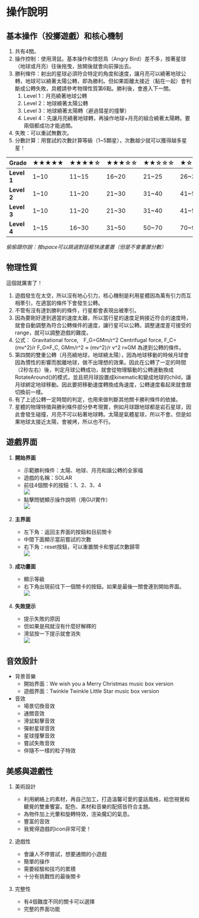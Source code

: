 # 操作說明
## 基本操作（投擲遊戲）和核心機制
1. 共有4關。
2. 操作控制：使用滑鼠。基本操作和憤怒鳥（Angry Bird）差不多，按著星球（地球或月亮）往後拖曳，放開後就會向前彈出去。
3. 勝利條件：射出的星球必須符合特定的角度和速度，讓月亮可以繞著地球公轉，地球可以繞著太陽公轉，即為勝利。但如果距離太接近（黏在一起）會判斷成公轉失敗，具體請參考物理性質第6點。勝利後，會進入下一關。
    1. Level 1：月亮繞著地球公轉
    2. Level 2：地球繞著太陽公轉
    3. Level 3：地球繞著太陽轉（避過彗星的撞擊）
    4. Level 4：先讓月亮繞著地球轉，再操作地球+月亮的組合繞著太陽轉。要兩個都成功才能過關。
4. 失敗：可以重試無數次。
5. 分數計算：用嘗試的次數計算等級（1~5顆星），次數越少就可以獲得越多星星！

|Grade |	★★★★★ |	★★★★☆ |	★★★☆☆ |	★★☆☆☆ |	★☆☆☆☆ |	☆☆☆☆☆ |
|---|---|---|---|---|---|---|
| **Level 1** |	1~10 |	11~15 |	16~20 |	21~25 |	26~30 |	>30 |
| **Level 2** |	1~10 |	11~20 |	21~30 |	31~40 |	41~50 |	>50 |
| **Level 3** |	1~10 |	11~20 |	21~30 |	31~40 |	41~50 |	>50 |
| **Level 4** |	1~15 |	16~30 |	31~50 |	50~70 |	70~90 |	>90 |

*偷偷跟你說：按space可以跳過對話框快速重置（但是不會重置分數）*

## 物理性質
這個就厲害了！
1. 遊戲發生在太空，所以沒有地心引力，核心機制是利用星體因為萬有引力而互相牽引，在適當的條件下會發生公轉。
2. 不管有沒有達到勝利的條件，行星都會表現出被牽引。
3. 因為要剛好達到適當的速度太難，所以當行星的速度足夠接近符合的速度時，就會自動調整為符合公轉條件的速度，讓行星可以公轉。調整速度差可接受的range，就可以調整遊戲的難度。
4. 公式：
Gravitational force,　F_G=GMm/r^2 
Centrifugal force,    F_C=  (mv^2)/r
F_G≈F_C,   GMm/r^2 ≈  (mv^2)/r
v^2 r≈GM
為達到公轉的條件。
5. 第四關的雙重公轉（月亮繞地球，地球繞太陽），因為地球移動的時候月球會因為慣性的影響而脫離地球，做不出理想的效果。因此在公轉了一定的時間（2秒左右）後，判定月球公轉成功，就會從物理驅動的公轉運動換成RotateAround()的模式，並且把月球設置成kinematic和變成地球的child，讓月球綁定地球移動。因此要把移動速度轉換成角速度，公轉速度看起來就會跟切換前一樣。
6. 有了上述公轉一定時間的判定，也用來做判斷其他關卡勝利條件的依據。
7. 星體的物理特徵與勝利條件部分參考現實，例如月球跟地球都是岩石星球，因此會發生碰撞，月亮不可以粘著地球轉。太陽是氣體星球，所以不會。但是如果地球太接近太陽，會被烤，所以也不行。

## 遊戲界面
1. **開始界面**
    - 示範勝利條件：太陽、地球、月亮和諧公轉的全家福
    - 遊戲的名稱：SOLAR
    - 前往4個關卡的按鈕：1、2、3、4
    </br>![](https://i.imgur.com/OKk0yeU.png)
    - 點擊問號顯示操作說明（用GUI實作）
    </br>![](https://i.imgur.com/zpyxFrx.png)

2. **主界面**
    - 左下角：返回主界面的按鈕和目前關卡
    - 中間下面顯示當前嘗試的次數
    - 右下角：reset按鈕，可以重置關卡和嘗試次數歸零
    </br>![](https://i.imgur.com/zxTXyoP.png)

3. **成功畫面**
    - 顯示等級
    - 右下角出現前往下一個關卡的按鈕。如果是最後一關會連到開始界面。
    </br>![](https://i.imgur.com/GPqFEbm.png)

4. **失敗提示**
    - 提示失敗的原因
    - 但如果是飛就沒有什麼好解釋的
    - 滑鼠按一下提示就會消失
    </br>![](https://i.imgur.com/onSnL3I.png)

## 音效設計
- 背景音樂
  - 開始界面：We wish you a Merry Christmas music box version
  - 遊戲界面：Twinkle Twinkle Little Star music box version
- 音效
  - 場景切換音效
  - 通關音效
  - 滑鼠點擊音效
  - 彈射星球音效
  - 星球撞擊音效
  - 嘗試失敗音效
  - 伴隨不一樣的粒子特效

## 美感與遊戲性
1. 美術設計
    - 利用網絡上的素材，再自己加工，打造溫馨可愛的童話風格，給您視覺和聽覺的雙重饗宴。配色、素材和音樂的配搭皆符合主題。
    - 為物件加上光暈和旋轉特效，渲染魔幻的氣息。
    - 豐富的音效
    - 我覺得遊戲的icon非常可愛！

2. 遊戲性
    - 會讓人不停嘗試，想要通關的小遊戲
    - 簡單的操作
    - 需要經驗和技巧的累積
    - 十分有挑戰性的最後關卡

3. 完整性
    - 有4個難度不同的關卡可以選擇
    - 完整的界面功能

